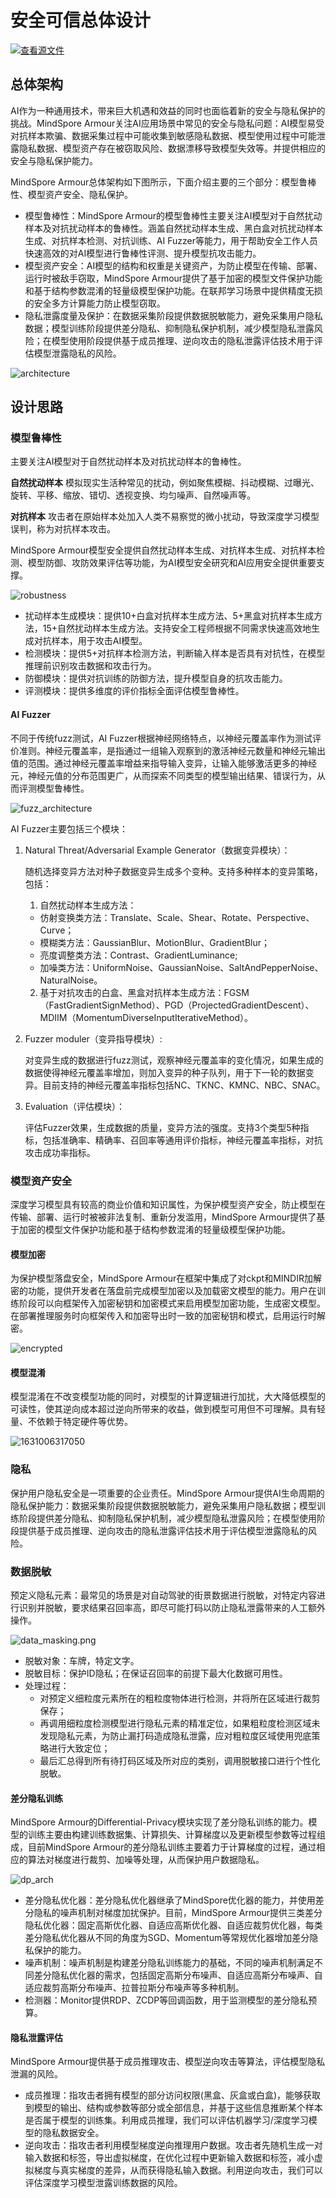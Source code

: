 # 安全可信总体设计

[![查看源文件](https://mindspore-website.obs.cn-north-4.myhuaweicloud.com/website-images/master/resource/_static/logo_source.svg)](https://gitee.com/mindspore/docs/blob/master/docs/mindarmour/docs/source_zh_cn/design.md)

## 总体架构

AI作为一种通用技术，带来巨大机遇和效益的同时也面临着新的安全与隐私保护的挑战。MindSpore Armour关注AI应用场景中常见的安全与隐私问题：AI模型易受对抗样本欺骗、数据采集过程中可能收集到敏感隐私数据、模型使用过程中可能泄露隐私数据、模型资产存在被窃取风险、数据漂移导致模型失效等。并提供相应的安全与隐私保护能力。

MindSpore Armour总体架构如下图所示，下面介绍主要的三个部分：模型鲁棒性、模型资产安全、隐私保护。

- 模型鲁棒性：MindSpore Armour的模型鲁棒性主要关注AI模型对于自然扰动样本及对抗扰动样本的鲁棒性。涵盖自然扰动样本生成、黑白盒对抗扰动样本生成、对抗样本检测、对抗训练、AI Fuzzer等能力，用于帮助安全工作人员快速高效的对AI模型进行鲁棒性评测、提升模型抗攻击能力。
- 模型资产安全：AI模型的结构和权重是关键资产，为防止模型在传输、部署、运行时被敌手窃取，MindSpore Armour提供了基于加密的模型文件保护功能和基于结构参数混淆的轻量级模型保护功能。在联邦学习场景中提供精度无损的安全多方计算能力防止模型窃取。
- 隐私泄露度量及保护：在数据采集阶段提供数据脱敏能力，避免采集用户隐私数据；模型训练阶段提供差分隐私、抑制隐私保护机制，减少模型隐私泄露风险；在模型使用阶段提供基于成员推理、逆向攻击的隐私泄露评估技术用于评估模型泄露隐私的风险。

![architecture](./images/ma_arch.png)

## 设计思路

### 模型鲁棒性

主要关注AI模型对于自然扰动样本及对抗扰动样本的鲁棒性。

**自然扰动样本**
模拟现实生活种常见的扰动，例如聚焦模糊、抖动模糊、过曝光、旋转、平移、缩放、错切、透视变换、均匀噪声、自然噪声等。

**对抗样本**
攻击者在原始样本处加入人类不易察觉的微小扰动，导致深度学习模型误判，称为对抗样本攻击。  

MindSpore Armour模型安全提供自然扰动样本生成、对抗样本生成、对抗样本检测、模型防御、攻防效果评估等功能，为AI模型安全研究和AI应用安全提供重要支撑。

![robustness](./images/robustness.png)

- 扰动样本生成模块：提供10+白盒对抗样本生成方法、5+黑盒对抗样本生成方法，15+自然扰动样本生成方法。支持安全工程师根据不同需求快速高效地生成对抗样本，用于攻击AI模型。
- 检测模块：提供5+对抗样本检测方法，判断输入样本是否具有对抗性，在模型推理前识别攻击数据和攻击行为。
- 防御模块：提供对抗训练的防御方法，提升模型自身的抗攻击能力。
- 评测模块：提供多维度的评价指标全面评估模型鲁棒性。

#### AI Fuzzer

不同于传统fuzz测试，AI Fuzzer根据神经网络特点，以神经元覆盖率作为测试评价准则。神经元覆盖率，是指通过一组输入观察到的激活神经元数量和神经元输出值的范围。通过神经元覆盖率增益来指导输入变异，让输入能够激活更多的神经元，神经元值的分布范围更广，从而探索不同类型的模型输出结果、错误行为，从而评测模型鲁棒性。

![fuzz_architecture](./images/fuzz_arch_zh.png)

AI Fuzzer主要包括三个模块：

1. Natural Threat/Adversarial Example Generator（数据变异模块）：

    随机选择变异方法对种子数据变异生成多个变种。支持多种样本的变异策略， 包括：

    1. 自然扰动样本生成方法：
      - 仿射变换类方法：Translate、Scale、Shear、Rotate、Perspective、Curve；
      - 模糊类方法：GaussianBlur、MotionBlur、GradientBlur；
      - 亮度调整类方法：Contrast、GradientLuminance;
      - 加噪类方法：UniformNoise、GaussianNoise、SaltAndPepperNoise、NaturalNoise。
    2. 基于对抗攻击的白盒、黑盒对抗样本生成方法：FGSM（FastGradientSignMethod）、PGD（ProjectedGradientDescent）、MDIIM（MomentumDiverseInputIterativeMethod）。

2. Fuzzer moduler（变异指导模块）:

   对变异生成的数据进行fuzz测试，观察神经元覆盖率的变化情况，如果生成的数据使得神经元覆盖率增加，则加入变异的种子队列，用于下一轮的数据变异。目前支持的神经元覆盖率指标包括NC、TKNC、KMNC、NBC、SNAC。

3. Evaluation（评估模块）：

   评估Fuzzer效果，生成数据的质量，变异方法的强度。支持3个类型5种指标，包括准确率、精确率、召回率等通用评价指标，神经元覆盖率指标，对抗攻击成功率指标。

### 模型资产安全

深度学习模型具有较高的商业价值和知识属性，为保护模型资产安全，防止模型在传输、部署、运行时被被非法复制、重新分发滥用，MindSpore Armour提供了基于加密的模型文件保护功能和基于结构参数混淆的轻量级模型保护功能。

#### 模型加密

为保护模型落盘安全，MindSpore Armour在框架中集成了对ckpt和MINDIR加解密的功能，提供开发者在落盘前完成模型加密以及加载密文模型的能力。用户在训练阶段可以向框架传入加密秘钥和加密模式来启用模型加密功能，生成密文模型。在部署推理服务时向框架传入和加密导出时一致的加密秘钥和模式，启用运行时解密。

![encrypted](./images/encrypted.png)

#### 模型混淆

模型混淆在不改变模型功能的同时，对模型的计算逻辑进行加扰，大大降低模型的可读性，使其逆向成本超过逆向所带来的收益，做到模型可用但不可理解。具有轻量、不依赖于特定硬件等优势。

![1631006317050](./images/confuse.png)

### 隐私

保护用户隐私安全是一项重要的企业责任。MindSpore Armour提供AI生命周期的隐私保护能力：数据采集阶段提供数据脱敏能力，避免采集用户隐私数据；模型训练阶段提供差分隐私、抑制隐私保护机制，减少模型隐私泄露风险；在模型使用阶段提供基于成员推理、逆向攻击的隐私泄露评估技术用于评估模型泄露隐私的风险。

### 数据脱敏

预定义隐私元素：最常见的场景是对自动驾驶的街景数据进行脱敏，对特定内容进行识别并脱敏，要求结果召回率高，即尽可能打码以防止隐私泄露带来的人工额外操作。

![data_masking.png](./images/data_masking.png)

- 脱敏对象：车牌，特定文字。
- 脱敏目标：保护ID隐私；在保证召回率的前提下最大化数据可用性。
- 处理过程：
    - 对预定义细粒度元素所在的粗粒度物体进行检测，并将所在区域进行裁剪保存；
    - 再调用细粒度检测模型进行隐私元素的精准定位，如果粗粒度检测区域未发现隐私元素，为防止漏打码造成隐私泄露，应对粗粒度区域使用兜底策略进行大致定位；
    - 最后汇总得到所有待打码区域及所对应的类别，调用脱敏接口进行个性化脱敏。

#### 差分隐私训练

MindSpore Armour的Differential-Privacy模块实现了差分隐私训练的能力。模型的训练主要由构建训练数据集、计算损失、计算梯度以及更新模型参数等过程组成，目前MindSpore Armour的差分隐私训练主要着力于计算梯度的过程，通过相应的算法对梯度进行裁剪、加噪等处理，从而保护用户数据隐私。

![dp_arch](./images/dp_arch.png)

- 差分隐私优化器：差分隐私优化器继承了MindSpore优化器的能力，并使用差分隐私的噪声机制对梯度加扰保护。目前，MindSpore Armour提供三类差分隐私优化器：固定高斯优化器、自适应高斯优化器、自适应裁剪优化器，每类差分隐私优化器从不同的角度为SGD、Momentum等常规优化器增加差分隐私保护的能力。
- 噪声机制：噪声机制是构建差分隐私训练能力的基础，不同的噪声机制满足不同差分隐私优化器的需求，包括固定高斯分布噪声、自适应高斯分布噪声、自适应裁剪高斯分布噪声、拉普拉斯分布噪声等多种机制。
- 检测器：Monitor提供RDP、ZCDP等回调函数，用于监测模型的差分隐私预算。

#### 隐私泄露评估

MindSpore Armour提供基于成员推理攻击、模型逆向攻击等算法，评估模型隐私泄漏的风险。

- 成员推理：指攻击者拥有模型的部分访问权限(黑盒、灰盒或白盒)，能够获取到模型的输出、结构或参数等部分或全部信息，并基于这些信息推断某个样本是否属于模型的训练集。利用成员推理，我们可以评估机器学习/深度学习模型的隐私数据安全。
- 逆向攻击：指攻击者利用模型梯度逆向推理用户数据。攻击者先随机生成一对输入数据和标签，导出虚拟梯度，在优化过程中更新输入数据和标签，减小虚拟梯度与真实梯度的差异，从而获得隐私输入数据。利用逆向攻击，我们可以评估深度学习模型泄露训练数据的风险。